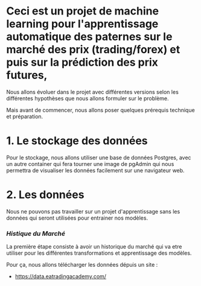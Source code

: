 # Ceci est un projet de machine learning pour l'apprentissage automatique des paternes sur le marché des prix (trading/forex) et puis sur la prédiction des prix futures,

Nous allons évoluer dans le projet avec différentes versions selon les différentes hypothèses que nous allons formuler sur le problème.

Mais avant de commencer, nous allons poser quelques prérequis technique et préparation.

# 1. Le stockage des données
Pour le stockage, nous allons utiliser une base de données Postgres, avec un autre container qui fera tourner une image de pgAdmin qui nous permettra de visualiser les données facilement sur une navigateur web.

# 2. Les données 
Nous ne pouvons pas travailler sur un projet d'apprentissage sans les données qui seront utilisées pour entrainer nos modèles.

### *Histique du Marché*
La première étape consiste à avoir un historique du marché qui va etre utiliser pour les différentes transformations et apprentissage des modèles.

Pour ça, nous allons télécharger les données dépuis un site : 
- https://data.eatradingacademy.com/
